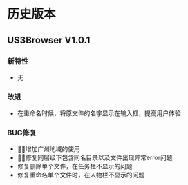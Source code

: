# 历史版本

## US3Browser V1.0.1

### 新特性

* 无

### 改进

* 在重命名时候，将原文件的名字显示在输入框，提高用户体验

### BUG修复

* 增加广州地域的使用
* 修复同层级下包含同名目录以及文件出现异常error问题
* 修复删除单个文件，在任务栏不显示的问题
* 修复重命名单个文件时，在人物栏不显示的问题



